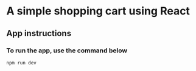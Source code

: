# A simple shopping cart using React

## App instructions

### To run the app, use the command below

<code>npm run dev</code>
